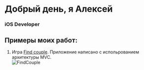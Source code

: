 # Добрый день, я Алексей
### iOS Developer <img height="15" width="15" src="https://cdn.simpleicons.org/Apple/yellow"/>

## Примеры моих работ:

1. Игра [Find couple](https://github.com/BuAleksey/Find-couple.git).
Приложение написано с испольpованием архитектуры MVC.  
![FindCouple](https://user-images.githubusercontent.com/97629184/216840580-3aa12f07-4c9e-46b4-bf50-0150c8877b48.gif)
